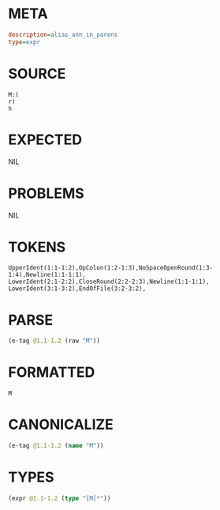 # META
~~~ini
description=alias_ann_in_parens
type=expr
~~~
# SOURCE
~~~roc
M:(
r)
h
~~~
# EXPECTED
NIL
# PROBLEMS
NIL
# TOKENS
~~~zig
UpperIdent(1:1-1:2),OpColon(1:2-1:3),NoSpaceOpenRound(1:3-1:4),Newline(1:1-1:1),
LowerIdent(2:1-2:2),CloseRound(2:2-2:3),Newline(1:1-1:1),
LowerIdent(3:1-3:2),EndOfFile(3:2-3:2),
~~~
# PARSE
~~~clojure
(e-tag @1.1-1.2 (raw "M"))
~~~
# FORMATTED
~~~roc
M
~~~
# CANONICALIZE
~~~clojure
(e-tag @1.1-1.2 (name "M"))
~~~
# TYPES
~~~clojure
(expr @1.1-1.2 (type "[M]*"))
~~~
